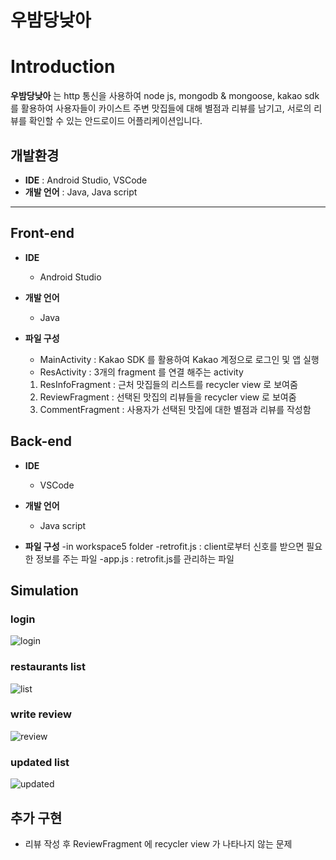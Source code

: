 # 우밤당낮아

# Introduction
**우밤당낮아** 는 http 통신을 사용하여 node js, mongodb & mongoose, kakao sdk 를 활용하여 사용자들이 카이스트 주변 맛집들에 대해 별점과 리뷰를 남기고, 서로의 리뷰를 확인할 수 있는 안드로이드 어플리케이션입니다.

## 개발환경
- **IDE** : Android Studio, VSCode
- **개발 언어** : Java, Java script

---
## Front-end 

- **IDE**
  - Android Studio

- **개발 언어**
  - Java

- **파일 구성**
  - MainActivity : Kakao SDK 를 활용하여 Kakao 계정으로 로그인 및 앱 실행
  - ResActivity : 3개의 fragment 를 연결 해주는 activity
  
   1. ResInfoFragment : 근처 맛집들의 리스트를 recycler view 로 보여줌
   2. ReviewFragment : 선택된 맛집의 리뷰들을 recycler view 로 보여줌
   3. CommentFragment : 사용자가 선택된 맛집에 대한 별점과 리뷰를 작성함


## Back-end

- **IDE**
  - VSCode

- **개발 언어**
  - Java script

- **파일 구성**
  -in workspace5 folder
  -retrofit.js : client로부터 신호를 받으면 필요한 정보를 주는 파일
  -app.js : retrofit.js를 관리하는 파일

## Simulation

### login
![login](https://user-images.githubusercontent.com/80109309/149049735-6ffb47e7-8b69-4c0c-afcb-601dc9f3097b.gif)

### restaurants list
![list](https://user-images.githubusercontent.com/80109309/149049773-157fb48c-1f22-4edf-9f17-6d13eb56e2d1.gif)

### write review
![review](https://user-images.githubusercontent.com/80109309/149049855-1098ce70-cb59-41d3-a2fe-619ef54a3be8.gif)

### updated list
![updated](https://user-images.githubusercontent.com/80109309/149050271-19dbf2e4-f85d-4aa7-b706-05b5b20b1910.png)


## 추가 구현
- 리뷰 작성 후 ReviewFragment 에 recycler view 가 나타나지 않는 문제
